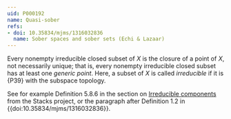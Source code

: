 ```yaml
---
uid: P000192
name: Quasi-sober
refs:
- doi: 10.35834/mjms/1316032836
  name: Sober spaces and sober sets (Echi & Lazaar)
---
```


Every nonempty irreducible closed subset of $X$ is the closure of a point of $X$, not necessarily unique; that is, every nonempty irreducible closed subset has at least one *generic point*.
Here, a subset of $X$ is called *irreducible* if it is {P39} with the subspace topology.

See for example Definition 5.8.6 in the section on [Irreducible components](https://stacks.math.columbia.edu/tag/004U) from the Stacks project, or the paragraph after Definition 1.2 in {{doi:10.35834/mjms/1316032836}}.
